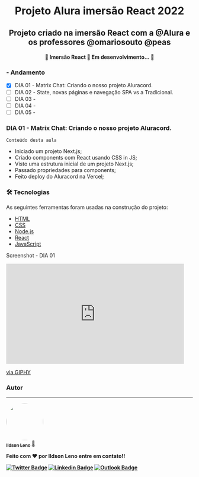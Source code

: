 <h1 align="center">Projeto Alura imersão React 2022</h1>
<h2 align="center">Projeto criado na imersão React com a @Alura e os professores @omariosouto @peas</h2>

<h4 align="center"> 
	🚧  Imersão React 🚀 Em desenvolvimento...  🚧
</h4>

### - Andamento

- [x] DIA 01 - Matrix Chat: Criando o nosso projeto Aluracord.
- [ ] DIA 02 - State, novas páginas e navegação SPA vs a Tradicional.
- [ ] DIA 03 -
- [ ] DIA 04 - 
- [ ] DIA 05 -

<h3>DIA 01 - Matrix Chat: Criando o nosso projeto Aluracord.</h3>

```
Conteúdo desta aula
```
* Iniciado um projeto Next.js;
* Criado components com React usando CSS in JS;
* Visto uma estrutura inicial de um projeto Next.js;
* Passado propriedades para components;
* Feito deploy do Aluracord na Vercel;

### 🛠 Tecnologias

As seguintes ferramentas foram usadas na construção do projeto:

- [HTML](https://developer.mozilla.org/pt-BR/docs/Web/HTML)
- [CSS](https://developer.mozilla.org/pt-BR/docs/Web/CSS)
- [Node.js](https://nodejs.org/en/)
- [React](https://pt-br.reactjs.org/)
- [JavaScript](https://developer.mozilla.org/pt-BR/docs/Web/JavaScript)

Screenshot - DIA 01

<iframe src="https://giphy.com/embed/QspwbOf5YELTzuwWVj" width="480" height="270" frameBorder="0" class="giphy-embed" allowFullScreen></iframe><p><a href="https://giphy.com/gifs/QspwbOf5YELTzuwWVj">via GIPHY</a></p>










### Autor
---

<a href="https://github.com/newryan">
 <img style="border-radius: 50%;" src="https://avatars.githubusercontent.com/u/15676557?s=96&v=4" width="100px;" alt=""/>
 <br />
 <sub><b>Ildson Leno</a> <a href="https://github.com/newryan" title="GitHub">🚀</a>


Feito com ❤️ por Ildson Leno entre em contato!!

[![Twitter Badge](https://img.shields.io/badge/-@IldsonLeno-1ca0f1?style=flat-square&labelColor=1ca0f1&logo=twitter&logoColor=white&link=https://twitter.com/IldsonLeno)](https://twitter.com/IldsonLeno)
[![Linkedin Badge](https://img.shields.io/badge/-IldsonLeno-blue?style=flat-square&logo=Linkedin&logoColor=white&link=https://www.linkedin.com/in/ildsonleno/)](https://www.linkedin.com/in/ildsonleno/)
[![Outlook Badge](https://img.shields.io/badge/-ildson.leno@outlook.com-blue?style=flat-square&logo=Outlook&logoColor=white&link=mailto:ildson.leno@outlook.com)](mailto:ildson.leno@outloo.com)
